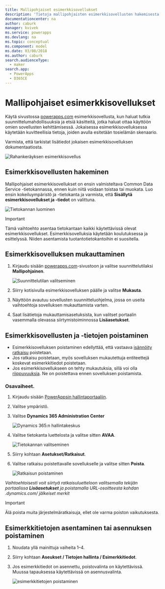 ```yaml
---
title: Mallipohjaiset esimerkkisovellukset
description: 'Tietoja mallipohjaisten esimerkkisovellusten hakemisesta, mukauttamisesta ja poistamisesta.'
documentationcenter: na
author: caburk
manager: kvivek
ms.service: powerapps
ms.devlang: na
ms.topic: conceptual
ms.component: model
ms.date: 03/08/2018
ms.author: caburk
search.audienceType:
  - maker
search.app:
  - PowerApps
  - D365CE
---
```


# <a name="model-driven-sample-apps"></a>Mallipohjaiset esimerkkisovellukset

Käytä sivustossa [powerapps.com](https://powerapps.com) esimerkkisovellusta, kun haluat tutkia suunnittelumahdollisuuksia ja etsiä käsitteitä, jotka haluat ottaa käyttöön omien sovellusten kehittämisessä. Jokaisessa esimerkkisovelluksessa käytetään kuvitteellisia tietoja, joiden avulla esitetään tosielämän skenaario. 

Varmista, että tarkistat lisätiedot jokaisen esimerkkisovelluksen dokumentaatiosta. 

![Rahankeräyksen esimerkkisovellus](media/overview-model-driven-samples/fundraiser-app1.png)


## <a name="get-sample-apps"></a>Esimerkkisovellusten hakeminen

Mallipohjaiset esimerkkisovellukset on ensin valmisteltava Common Data Service -tietokannassa, ennen kuin niitä voidaan toistaa tai muokata. Luo ensin kokeiluympäristö ja -tietokanta ja varmista, että **Sisällytä esimerkkisovellukset ja -tiedot** on valittuna.

![Tietokannan luominen](media/overview-model-driven-samples/create-database1.png)


> [!IMPORTANT]
> Tämä vaihtoehto asentaa tietokantaan kaikki käytettävissä olevat esimerkkisovellukset. Esimerkkisovelluksia käytetään koulutuksessa ja esittelyssä. Niiden asentamista tuotantotietokantoihin ei suositella. 

## <a name="customize-a-sample-app"></a>Esimerkkisovelluksen mukauttaminen

1. Kirjaudu sisään [powerapps.com](https://powerapps.com)-sivustoon ja valitse suunnittelutilaksi **Mallipohjainen**. 

    ![Suunnittelutilan valitseminen](media/overview-model-driven-samples/choose-design-mode.png)

2. Siirry kotisivulla esimerkkisovelluksen päälle ja valitse **Mukauta**.
3. Näyttöön avautuu sovellusten suunnitteluohjelma, jossa on useita vaihtoehtoja sovelluksen mukauttamista varten. 
4. Saat lisätietoja mukauttamisasetuksista, kun valitset portaalin vasemmalla olevassa siirtymistoiminnossa **Lisäasetukset**.

## <a name="remove-sample-apps-and-data"></a>Esimerkkisovellusten ja -tietojen poistaminen 
- Esimerkkisovelluksen poistaminen edellyttää, että vastaava [isännöity ratkaisu](https://docs.microsoft.com/dynamics365/customer-engagement/developer/uninstall-delete-solution) poistetaan. 
- Jos ratkaisu poistetaan, myös sovelluksen mukautettuja entiteettejä koskevat esimerkkitiedot poistetaan.
- Jos esimerkkisovellukseen on tehty mukautuksia, sillä voi olla [riippuvuuksia](https://docs.microsoft.com/dynamics365/customer-engagement/developer/dependency-tracking-solution-components). Ne on poistettava ennen sovelluksen poistamista.

### <a name="steps"></a>Osavaiheet.
1. Kirjaudu sisään [PowerAppsin hallintaportaaliin](https://admin.powerapps.com).

2. Valitse ympäristö.

3. Valitse **Dynamics 365 Administration Center** 

    ![Dynamics 365:n hallintakeskus](media/overview-model-driven-samples/admin-center.png)

4. Valitse tietokanta luettelosta ja valitse sitten **AVAA**.

    ![Tietokannan valitseminen](media/overview-model-driven-samples/select-database.png)

5. Siirry kohtaan **Asetukset/Ratkaisut**.

6. Valitse ratkaisu poistettavalle sovellukselle ja valitse sitten **Poista**.

    ![Ratkaisun poistaminen](media/overview-model-driven-samples/delete-solution.png)

*Vaihtoehtoisesti voit siirtyä ratkaisuluetteloon valitsemalla tekijän portaalissa **Lisäasetukset** ja poistamalla URL-osoitteesta kohdan .dynamics.com/ jälkeiset merkit*

> [!IMPORTANT]
> Älä poista muita järjestelmäratkaisuja, ellet ole varma poiston vaikutuksesta.

## <a name="install-or-uninstall-sample-data"></a>Esimerkkitietojen asentaminen tai asennuksen poistaminen
1. Noudata yllä mainittuja vaiheita 1–4.
2. Siirry kohtaan **Aseukset / Tietojen hallinta / Esimerkkitiedot**.
3. Jos esimerkkitiedot on asennettu, poistovalinta on käytettävissä. Muussa tapauksessa käytettävissä on asennusvalinta. 

    ![esimerkkitietojen poistaminen](media/overview-model-driven-samples/remove-sample-data.png)





